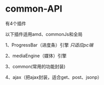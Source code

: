 # common-API

有4个插件

以下插件适用amd、commonJs和全局

1、ProgressBar（进度条）引擎 *只适应pc端*
	
2、mediaEngine（媒体）引擎 

3、common(常用的功能封装)

4、ajax（把ajax封装，适合get、post、jsonp）


